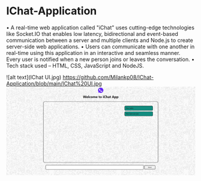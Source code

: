 # IChat-Application
•	A real-time web application called "iChat" uses cutting-edge technologies like Socket.IO that enables low latency, bidirectional and event-based communication between a server and multiple clients and Node.js to create server-side web applications.
•	Users can communicate with one another in real-time using this application in an interactive and seamless manner. Every user is notified when a new person joins or leaves the conversation.
•	Tech stack used – HTML, CSS, JavaScript and NodeJS.	

![alt text](IChat UI.jpg)
https://github.com/Milankp08/IChat-Application/blob/main/IChat%20UI.jpg
![alt text](https://github.com/Milankp08/IChat-Application/blob/main/IChat%20UI.jpg?raw=true)

